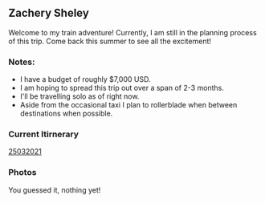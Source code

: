 ## Zachery Sheley

Welcome to my train adventure! Currently, I am still in the planning process of this trip. Come back this summer to see all the excitement!

### Notes:

- I have a budget of roughly $7,000 USD.
- I am hoping to spread this trip out over a span of 2-3 months.
- I'll be travelling solo as of right now.
- Aside from the occasional taxi I plan to rollerblade when between destinations when possible.

### Current Itirnerary

[25032021](https://raw.githubusercontent.com/zsheley/trips/main/cross-country-by-train/TrainVacation.pdf)

### Photos

You guessed it, nothing yet!
